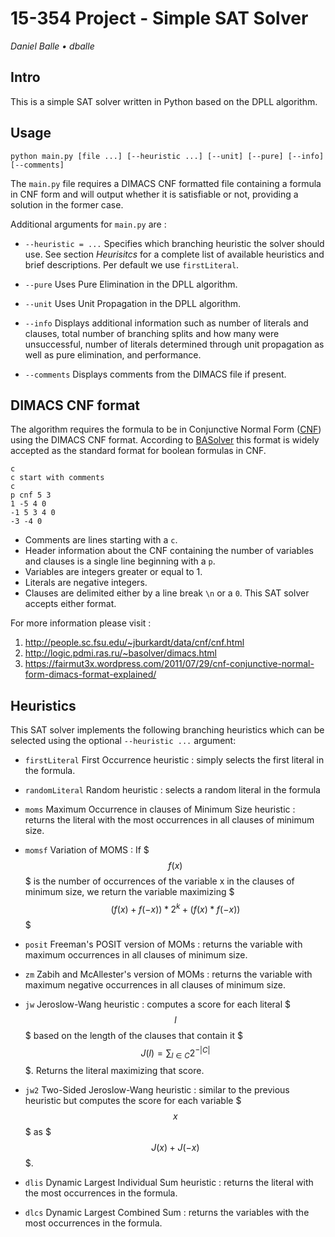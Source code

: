 
# 15-354 Project - Simple SAT Solver
_Daniel Balle • dballe_

## Intro

This is a simple SAT solver written in Python based on the DPLL algorithm.

## Usage

	python main.py [file ...] [--heuristic ...] [--unit] [--pure] [--info] [--comments]


The `main.py` file requires a DIMACS CNF formatted file containing a formula in CNF form and will output whether it is satisfiable or not, providing a solution in the former case.

Additional arguments for `main.py` are :

* `--heuristic = ...` Specifies which branching heuristic the solver should use. See section *Heurisitcs* for a complete list of available heuristics and brief descriptions. Per default we use `firstLiteral`.
	
* `--pure` Uses Pure Elimination in the DPLL algorithm.

* `--unit` Uses Unit Propagation in the DPLL algorithm.

* `--info` Displays additional information such as number of literals and clauses, total number of branching splits and how many were unsuccessful, number of literals determined through unit propagation as well as pure elimination, and performance.

* `--comments` Displays comments from the DIMACS file if present.


## DIMACS CNF format

The algorithm requires the formula to be in Conjunctive Normal Form ([CNF](https://en.wikipedia.org/wiki/Conjunctive_normal_form)) using the DIMACS CNF format. According to [BASolver](http://logic.pdmi.ras.ru/~basolver/dimacs.html) this format is widely accepted as the standard format for boolean formulas in CNF.

	c
	c start with comments
	c 
	p cnf 5 3
	1 -5 4 0
	-1 5 3 4 0
	-3 -4 0


* Comments are lines starting with a `c`.
* Header information about the CNF containing the number of variables and clauses is a single line beginning with a `p`.
* Variables are integers greater or equal to 1.
* Literals are negative integers.
* Clauses are delimited either by a line break `\n` or a `0`. This SAT solver accepts either format.

For more information please visit :

1. <http://people.sc.fsu.edu/~jburkardt/data/cnf/cnf.html>
2. <http://logic.pdmi.ras.ru/~basolver/dimacs.html>
3. <https://fairmut3x.wordpress.com/2011/07/29/cnf-conjunctive-normal-form-dimacs-format-explained/>


## Heuristics

This SAT solver implements the following branching heuristics which can be selected using the optional `--heuristic ...` argument:

* `firstLiteral` First Occurrence heuristic : simply selects the first literal in the formula.
 
* `randomLiteral` Random heuristic : selects a random literal in the formula

* `moms` Maximum Occurrence in clauses of Minimum Size heuristic : returns the literal with the most occurrences in all clauses of minimum size.
 
* `momsf` Variation of MOMS : If $$$f(x)$$$ is the number of occurrences of the variable x in the clauses of minimum size, we return the variable maximizing $$$(f(x) + f(-x)) * 2^k + (f(x) * f(-x)) $$$

* `posit` Freeman's POSIT version of MOMs : returns the variable with maximum occurrences in all clauses of minimum size.

* `zm` Zabih and McAllester's version of MOMs : returns the variable with maximum negative occurrences in all clauses of minimum size.

* `jw` Jeroslow-Wang heuristic : computes a score for each literal $$$l$$$ based on the length of the clauses that contain it $$$J(l) = \sum_{l \in C} 2^{-|C|}$$$. Returns the literal maximizing that score.

* `jw2` Two-Sided Jeroslow-Wang heuristic : similar to the previous heuristic but computes the score for each variable $$$x$$$ as $$$J(x) + J(-x)$$$.

* `dlis` Dynamic Largest Individual Sum heuristic : returns the literal with the most occurrences in the formula.

* `dlcs` Dynamic Largest Combined Sum : returns the variables with the most occurrences in the formula.
